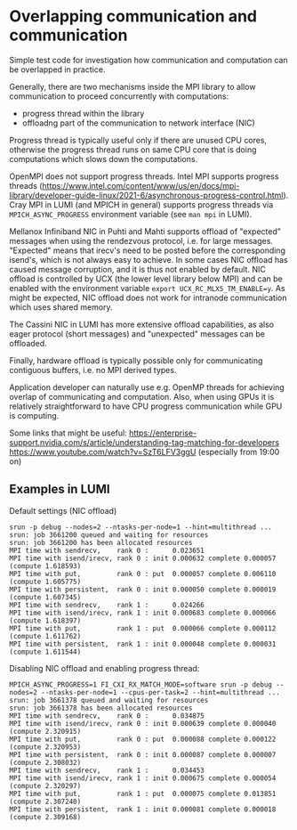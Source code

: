 # Overlapping communication and communication

Simple test code for investigation how communication and computation can be overlapped in
practice.

Generally, there are two mechanisms inside the MPI library to allow communication to proceed concurrently with computations:
- progress thread within the library
- offloadng part of the communication to network interface (NIC)

Progress thread is typically useful only if there are unused CPU cores, otherwise the progress thread runs on same CPU core that is doing computations which slows down the computations.

OpenMPI does not support progress threads. Intel MPI supports progress threads (https://www.intel.com/content/www/us/en/docs/mpi-library/developer-guide-linux/2021-6/asynchronous-progress-control.html). Cray MPI in LUMI (and MPICH in general) supports progress threads via `MPICH_ASYNC_PROGRESS` environment variable (see `man mpi` in LUMI).

Mellanox Infiniband NIC in Puhti and Mahti supports offload of "expected" messages when using the rendezvous protocol, i.e. for large messages. "Expected" means that irecv's need to be posted before the corresponding isend's, which is not always easy to achieve. In some cases NIC offload has caused message corruption, and it is thus not enabled by default. NIC offload is controlled by UCX (the lower level library below MPI) and can be enabled with the environment variable `export UCX_RC_MLX5_TM_ENABLE=y`. As might be expected, NIC offload does not work for intranode communication which uses shared memory.

The Cassini NIC in LUMI has more extensive offload capabilities, as also eager protocol (short messages) and "unexpected" messages can be offloaded.

Finally, hardware offload is typically possible only for communicating contiguous buffers, i.e. no MPI derived types.

Application developer can naturally use e.g. OpenMP threads for achieving overlap of communicating and computation. Also, when using GPUs it is relatively straightforward to have CPU progress communication while GPU is computing.

Some links that might be useful:
https://enterprise-support.nvidia.com/s/article/understanding-tag-matching-for-developers
https://www.youtube.com/watch?v=SzT6LFV3ggU (especially from 19:00 on)

## Examples in LUMI

Default settings (NIC offload)
```
srun -p debug --nodes=2 --ntasks-per-node=1 --hint=multithread ...
srun: job 3661200 queued and waiting for resources
srun: job 3661200 has been allocated resources
MPI time with sendrecv,    rank 0 :      0.023651
MPI time with isend/irecv, rank 0 : init 0.000632 complete 0.000057 (compute 1.618593)
MPI time with put,         rank 0 : put  0.000057 complete 0.006110 (compute 1.605775)
MPI time with persistent,  rank 0 : init 0.000050 complete 0.000019 (compute 1.607345)
MPI time with sendrecv,    rank 1 :      0.024266
MPI time with isend/irecv, rank 1 : init 0.000683 complete 0.000066 (compute 1.618397)
MPI time with put,         rank 1 : put  0.000066 complete 0.000112 (compute 1.611762)
MPI time with persistent,  rank 1 : init 0.000048 complete 0.000031 (compute 1.611544)
```

Disabling NIC offload and enabling progress thread:
```
MPICH_ASYNC_PROGRESS=1 FI_CXI_RX_MATCH_MODE=software srun -p debug --nodes=2 --ntasks-per-node=1 --cpus-per-task=2 --hint=multithread ...
srun: job 3661378 queued and waiting for resources
srun: job 3661378 has been allocated resources
MPI time with sendrecv,    rank 0 :      0.034875
MPI time with isend/irecv, rank 0 : init 0.000639 complete 0.000040 (compute 2.320915)
MPI time with put,         rank 0 : put  0.000088 complete 0.000122 (compute 2.320953)
MPI time with persistent,  rank 0 : init 0.000087 complete 0.000007 (compute 2.308032)
MPI time with sendrecv,    rank 1 :      0.034453
MPI time with isend/irecv, rank 1 : init 0.000675 complete 0.000054 (compute 2.320297)
MPI time with put,         rank 1 : put  0.000075 complete 0.013851 (compute 2.307240)
MPI time with persistent,  rank 1 : init 0.000081 complete 0.000018 (compute 2.309168)
```


